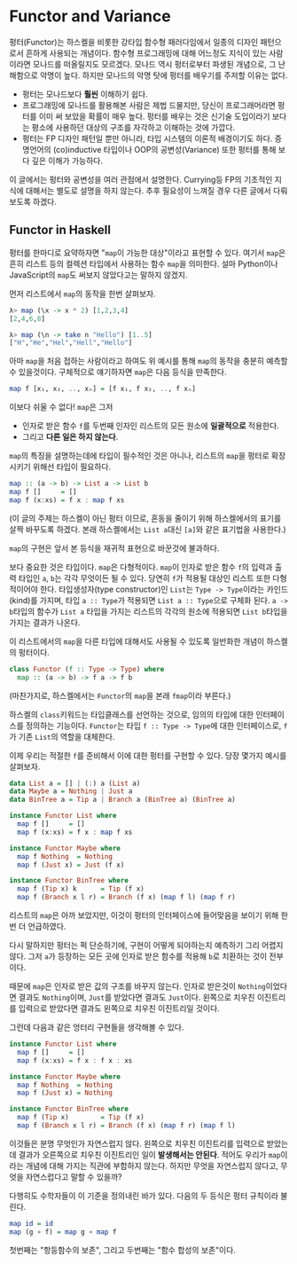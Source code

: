 # Functor and Variance

펑터(Functor)는 하스켈을 비롯한 강타입 함수형 패러다임에서 일종의 디자인 패턴으로서 흔하게 사용되는 개념이다.
함수형 프로그래밍에 대해 어느정도 지식이 있는 사람이라면 모나드를 떠올릴지도 모르겠다.
모나드 역시 펑터로부터 파생된 개념으로, 그 난해함으로 악명이 높다.
하지만 모나드의 악명 탓에 펑터를 배우기를 주저할 이유는 없다.

- 펑터는 모나드보다 **훨씬** 이해하기 쉽다.
- 프로그래밍에 모나드를 활용해본 사람은 제법 드물지만, 당신이 프로그래머라면 펑터를 이미 써 보았을 확률이 매우 높다.
  펑터를 배우는 것은 신기술 도입이라기 보다는 평소에 사용하던 대상의 구조를 자각하고 이해하는 것에 가깝다.
- 펑터는 FP 디자인 패턴일 뿐만 아니라, 타입 시스템의 이론적 배경이기도 하다. 증명언어의 (co)inductive 타입이나 OOP의 공변성(Variance) 또한 펑터를 통해 보다 깊은 이해가 가능하다.

이 글에서는 펑터와 공변성을 여러 관점에서 설명한다.
Currying등 FP의 기초적인 지식에 대해서는 별도로 설명을 하지 않는다.
추후 필요성이 느껴질 경우 다른 글에서 다뤄 보도록 하겠다.

## Functor in Haskell
펑터를 한마디로 요약하자면 "`map`이 가능한 대상"이라고 표현할 수 있다.
여기서 `map`은 흔히 리스트 등의 컬렉션 타입에서 사용하는 함수 `map`을 의미한다.
설마 Python이나 JavaScript의 `map`도 써보지 않았다고는 말하지 않겠지.

먼저 리스트에서 `map`의 동작을 한번 살펴보자.
```haskell
λ> map (\x -> x * 2) [1,2,3,4]
[2,4,6,8]

λ> map (\n -> take n "Hello") [1..5]
["H","He","Hel","Hell","Hello"]
```
아마 `map`을 처음 접하는 사람이라고 하여도 위 예시를 통해 `map`의 동작을 충분히 예측할 수 있을것이다.
구체적으로 얘기하자면 `map`은 다음 등식을 만족한다.
```haskell
map f [x₁, x₂, .., xₙ] = [f x₁, f x₂, .., f xₙ]
```
이보다 쉬울 수 없다! `map`은 그저

- 인자로 받은 함수 `f`를 두번째 인자인 리스트의 모든 원소에 **일괄적으로** 적용한다.
- 그리고 **다른 일은 하지 않는다**.

`map`의 특징을 설명하는데에 타입이 필수적인 것은 아니나,
리스트의 `map`을 펑터로 확장시키기 위해선 타입이 필요하다.
```haskell
map :: (a -> b) -> List a -> List b
map f []     = []
map f (x:xs) = f x : map f xs
```
(이 글의 주제는 하스켈이 아닌 펑터 이므로, 혼동을 줄이기 위해 하스켈에서의 표기를 살짝 바꾸도록 하겠다.
본래 하스켈에서는 `List a`대신 `[a]`와 같은 표기법을 사용한다.)

`map`의 구현은 앞서 본 등식을 재귀적 표현으로 바꾼것에 불과하다.

보다 중요한 것은 타입이다.
`map`은 다형적이다.
`map`이 인자로 받은 함수 `f`의 입력과 출력 타입인 `a`, `b`는 각각 무엇이든 될 수 있다.
당연히 `f`가 적용될 대상인 리스트 또한 다형적이어야 한다.
타입생성자(type constructor)인 `List`는 `Type -> Type`이라는 카인드(kind)를 가지며, 타입 `a :: Type`가 적용되면 `List a :: Type`으로 구체화 된다.
`a -> b`타입의 함수가 `List a` 타입을 가지는 리스트의 각각의 원소에 적용되면 `List b`타입을 가지는 결과가 나온다.

이 리스트에서의 `map`을 다른 타입에 대해서도 사용될 수 있도록 일반화한 개념이 하스켈의 펑터이다.
```haskell
class Functor (f :: Type -> Type) where
  map :: (a -> b) -> f a -> f b
```
(마찬가지로, 하스켈에서는 `Functor`의 `map`을 본래 `fmap`이라 부른다.)

하스켈의 `class`키워드는 타입클래스를 선언하는 것으로, 임의의 타입에 대한 인터페이스를 정의하는 기능이다.
`Functor`는 타입 `f :: Type -> Type`에 대한 인터페이스로, `f`가 기존 `List`의 역할을 대체한다.

이제 우리는 적절한 `f`를 준비해서 이에 대한 펑터를 구현할 수 있다.
당장 몇가지 예시를 살펴보자.
```haskell
data List a = [] | (:) a (List a)
data Maybe a = Nothing | Just a
data BinTree a = Tip a | Branch a (BinTree a) (BinTree a)

instance Functor List where
  map f []     = []
  map f (x:xs) = f x : map f xs

instance Functor Maybe where
  map f Nothing  = Nothing
  map f (Just x) = Just (f x)

instance Functor BinTree where
  map f (Tip x) k      = Tip (f x)
  map f (Branch x l r) = Branch (f x) (map f l) (map f r)
```
리스트의 `map`은 아까 보았지만, 이것이 펑터의 인터페이스에 들어맞음을 보이기 위해 한번 더 언급하였다.

다시 말하지만 펑터는 퍽 단순하기에, 구현이 어떻게 되야하는지 예측하기 그리 어렵지 않다.
그저 `a`가 등장하는 모든 곳에 인자로 받은 함수를 적용해 `b`로 치환하는 것이 전부이다.

때문에 `map`은 인자로 받은 값의 구조를 바꾸지 않는다.
인자로 받은것이 `Nothing`이었다면 결과도 `Nothing`이며, `Just`를 받았다면 결과도 `Just`이다.
왼쪽으로 치우친 이진트리를 입력으로 받았다면 결과도 왼쪽으로 치우친 이진트리일 것이다.

그런데 다음과 같은 엉터리 구현들을 생각해볼 수 있다.
```haskell
instance Functor List where
  map f []     = []
  map f (x:xs) = f x : f x : xs

instance Functor Maybe where
  map f Nothing  = Nothing
  map f (Just x) = Nothing

instance Functor BinTree where
  map f (Tip x)        = Tip (f x)
  map f (Branch x l r) = Branch (f x) (map f r) (map f l)
```
이것들은 분명 무엇인가 자연스럽지 않다.
왼쪽으로 치우친 이진트리를 입력으로 받았는데 결과가 오른쪽으로 치우친 이진트리인 일이 **발생해서는 안된다**.
적어도 우리가 `map`이라는 개념에 대해 가지는 직관에 부합하지 않는다.
하지만 무엇을 자연스럽지 않다고, 무엇을 자연스럽다고 말할 수 있을까?

다행히도 수학자들이 이 기준을 정의내린 바가 있다.
다음의 두 등식은 펑터 규칙이라 불린다.
```haskell
map id = id
map (g ∘ f) = map g ∘ map f
```
첫번째는 "항등함수의 보존", 그리고 두번째는 "함수 합성의 보존"이다.

<!--
## Contravariant functor
## Variance
## Variance in OOP
## Functor in CT
-->
